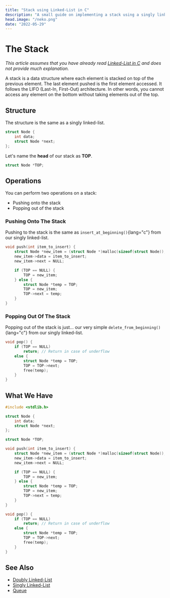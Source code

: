 ```yaml
---
title: "Stack using Linked-List in C"
description: "A small guide on implementing a stack using a singly linked-list in C"
head.image: "/neko.png"
date: "2022-05-29"
---
```


# The Stack
*<Message type="gray">This article assumes that you have already read [Linked-List in C](/l/c/single-linked-list) and does not provide much explanation.</Message>*

A stack is a data structure where each element is stacked on top of the previous element. The last element pushed is the first element accessed.
It follows the LIFO (Last-In, First-Out) architecture. In other words, you cannot access any element on the bottom without taking elements out of the top.

## Structure
The structure is the same as a singly linked-list.

```c
struct Node {
    int data;
    struct Node *next;
};
```

Let's name the **head** of our stack as **TOP**.

```c 
struct Node *TOP;
```

## Operations
You can perform two operations on a stack:
- Pushing onto the stack
- Popping out of the stack

### Pushing Onto The Stack

Pushing to the stack is the same as `insert_at_beginning()`{lang="c"} from our singly linked-list.

```c
void push(int item_to_insert) {
    struct Node *new_item = (struct Node *)malloc(sizeof(struct Node));
    new_item->data = item_to_insert;
    new_item->next = NULL;

    if (TOP == NULL) {
        TOP = new_item;
    } else {
        struct Node *temp = TOP;
        TOP = new_item;
        TOP->next = temp;
    }
}
```

### Popping Out Of The Stack

Popping out of the stack is just... our very simple `delete_from_beginning()`{lang="c"} from 
our singly linked-list. 

```c
void pop() {
    if (TOP == NULL)
        return; // Return in case of underflow
    else {
        struct Node *temp = TOP;
        TOP = TOP->next;
        free(temp);
    }
}
```

## What We Have
```c
#include <stdlib.h>

struct Node {
    int data;
    struct Node *next;
};

struct Node *TOP;

void push(int item_to_insert) {
    struct Node *new_item = (struct Node *)malloc(sizeof(struct Node));
    new_item->data = item_to_insert;
    new_item->next = NULL;

    if (TOP == NULL) {
        TOP = new_item;
    } else {
        struct Node *temp = TOP;
        TOP = new_item;
        TOP->next = temp;
    }
}

void pop() {
    if (TOP == NULL)
        return; // Return in case of underflow
    else {
        struct Node *temp = TOP;
        TOP = TOP->next;
        free(temp);
    }
}

```

## See Also
- [Doubly Linked-List](/l/c/double-linked-list)
- [Singly Linked-List](/l/c/single-linked-list)
- [Queue](/l/c/queue-linked-list)